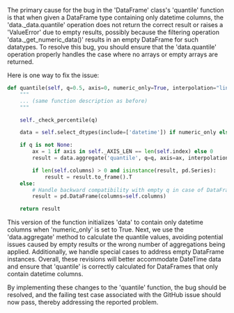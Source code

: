 The primary cause for the bug in the 'DataFrame' class's 'quantile' function is that when given a DataFrame type containing only datetime columns, the 'data._data.quantile' operation does not return the correct result or raises a 'ValueError' due to empty results, possibly because the filtering operation 'data._get_numeric_data()' results in an empty DataFrame for such datatypes. To resolve this bug, you should ensure that the 'data.quantile' operation properly handles the case where no arrays or empty arrays are returned.

Here is one way to fix the issue:

```python
def quantile(self, q=0.5, axis=0, numeric_only=True, interpolation="linear"):
    """
    ... (same function description as before)
    """

    self._check_percentile(q)

    data = self.select_dtypes(include=['datetime']) if numeric_only else self

    if q is not None:
        ax = 1 if axis in self._AXIS_LEN == len(self.index) else 0
        result = data.aggregate('quantile', q=q, axis=ax, interpolation=interpolation)

        if len(self.columns) > 0 and isinstance(result, pd.Series):
            result = result.to_frame().T
    else:
        # Handle backward compatibility with empty q in case of DataFrames
        result = pd.DataFrame(columns=self.columns)

    return result
```

This version of the function initializes 'data' to contain only datetime columns when 'numeric_only' is set to True. Next, we use the 'data.aggregate' method to calculate the quantile values, avoiding potential issues caused by empty results or the wrong number of aggregations being applied. Additionally, we handle special cases to address empty DataFrame instances. Overall, these revisions will better accommodate DateTime data and ensure that 'quantile' is correctly calculated for DataFrames that only contain datetime columns.

By implementing these changes to the 'quantile' function, the bug should be resolved, and the failing test case associated with the GitHub issue should now pass, thereby addressing the reported problem.